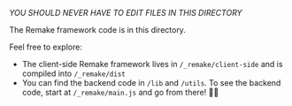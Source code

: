 *YOU SHOULD NEVER HAVE TO EDIT FILES IN THIS DIRECTORY*

The Remake framework code is in this directory.

Feel free to explore:
* The client-side Remake framework lives in `/_remake/client-side` and is compiled into `/_remake/dist`
* You can find the backend code in `/lib` and `/utils`. To see the backend code, start at `/_remake/main.js` and go from there! 🚴‍♀️